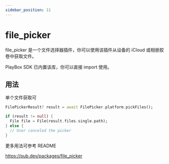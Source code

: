 ```yaml
---
sidebar_position: 11
---
```


# file_picker

file_picker 是一个文件选择器插件，你可以使用该插件从设备的 iCloud 或相册胶卷中获取文件。

PlayBox SDK 已内置该库，你可以直接 import 使用。

## 用法

单个文件获取可

```dart
FilePickerResult? result = await FilePicker.platform.pickFiles();

if (result != null) {
  File file = File(result.files.single.path);
} else {
  // User canceled the picker
}
```

更多用法可参考 README 

https://pub.dev/packages/file_picker